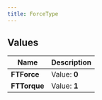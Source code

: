 ```yaml
---
title: ForceType
---
```


## Values
| Name | Description |
| ---- | ----------- |
| **FTForce** | Value: **0** |
| **FTTorque** | Value: **1** |

